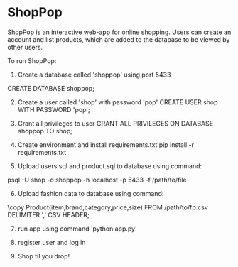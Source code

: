 # ShopPop

ShopPop is an interactive web-app for online shopping. 
Users can create an account and list products, which are added to the database to be viewed by other users.

To run ShopPop:
1. Create a database called 'shoppop' using port 5433

CREATE DATABASE shoppop;


2. Create a user called 'shop' with password 'pop'
CREATE USER shop WITH PASSWORD 'pop';

3. Grant all privileges to user 
GRANT ALL PRIVILEGES ON DATABASE shoppop TO shop;

4. Create environment and install requirements.txt
pip install -r requirements.txt

5. Upload users.sql and product.sql to database using command:

psql -U shop -d shoppop -h localhost -p 5433 -f /path/to/file

6. Upload fashion data to database using command:

\copy Product(item,brand,category,price,size) FROM /path/to/fp.csv DELIMITER ',' CSV HEADER;

7. run app using command 'python app.py' 

8. register user and log in

9. Shop til you drop!
